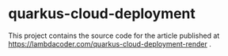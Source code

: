 # quarkus-cloud-deployment

This project contains the source code for the article published at https://lambdacoder.com/quarkus-cloud-deployment-render .
